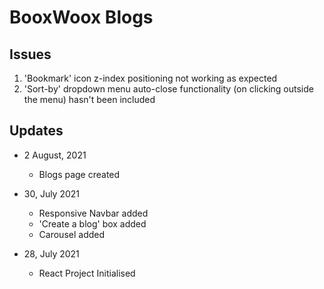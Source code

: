# BooxWoox Blogs

## Issues
1. 'Bookmark' icon z-index positioning not working as expected
2. 'Sort-by' dropdown menu auto-close functionality (on clicking outside the menu) hasn't been included

## Updates
- 2 August, 2021
    - Blogs page created

- 30, July 2021
    - Responsive Navbar added
    - 'Create a blog' box added
    - Carousel added

- 28, July 2021
    - React Project Initialised